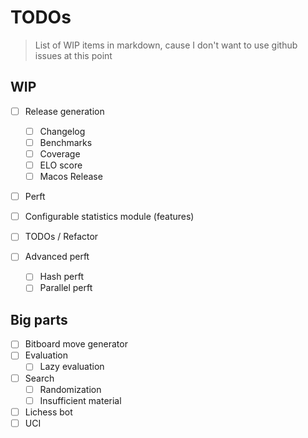 # TODOs

> List of WIP items in markdown, cause I don't want to use github issues at this point

## WIP

- [ ] Release generation
  - [ ] Changelog
  - [ ] Benchmarks
  - [ ] Coverage
  - [ ] ELO score
  - [ ] Macos Release

- [ ] Perft
- [ ] Configurable statistics module (features)
- [ ] TODOs / Refactor

- [ ] Advanced perft
  - [ ] Hash perft
  - [ ] Parallel perft

## Big parts

- [ ] Bitboard move generator
- [ ] Evaluation
  - [ ] Lazy evaluation
- [ ] Search
  - [ ] Randomization
  - [ ] Insufficient material
- [ ] Lichess bot
- [ ] UCI
